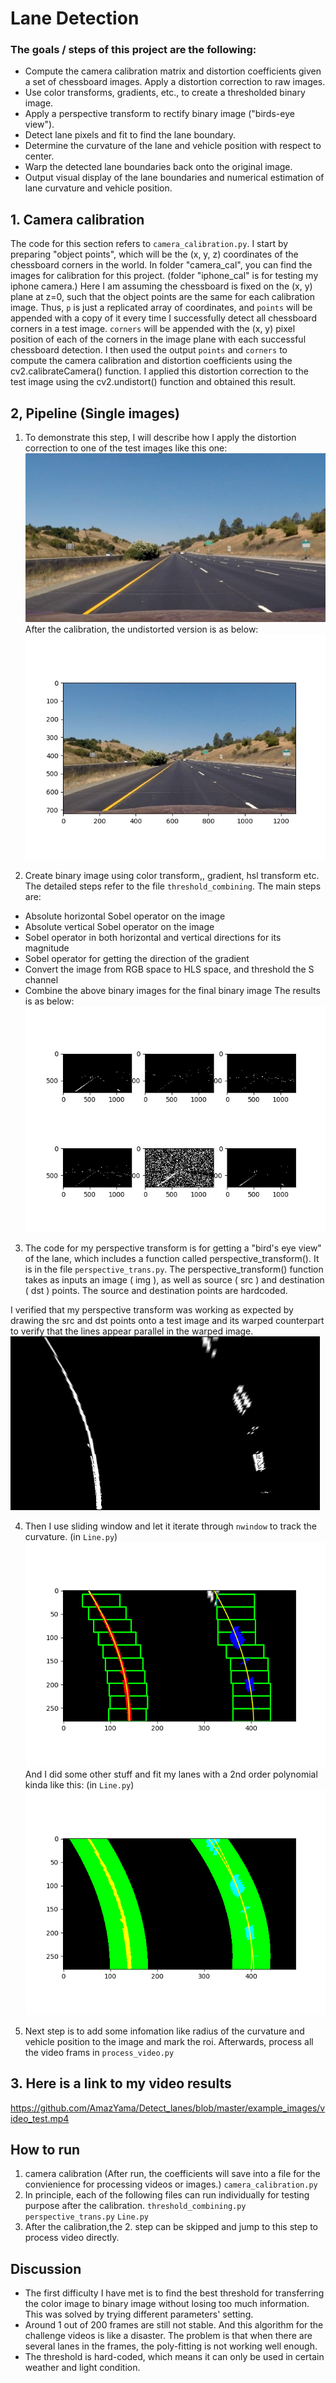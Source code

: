 # Lane Detection

### The goals / steps of this project are the following:
- Compute the camera calibration matrix and distortion coefficients given a set of chessboard images. Apply a distortion correction to raw images.
- Use color transforms, gradients, etc., to create a thresholded binary image.
- Apply a perspective transform to rectify binary image ("birds-eye view").
- Detect lane pixels and fit to find the lane boundary.
- Determine the curvature of the lane and vehicle position with respect to center.
- Warp the detected lane boundaries back onto the original image.
- Output visual display of the lane boundaries and numerical estimation of lane curvature and vehicle position.

## 1. Camera calibration
The code for this section refers to `camera_calibration.py`. I start by preparing "object points", which will be the (x, y, z) coordinates of the chessboard corners in the world. In folder "camera_cal", you can find the images for calibration for this project. (folder "iphone_cal" is for testing my iphone camera.)
Here I am assuming the chessboard is fixed on the (x, y) plane at z=0, such that the object points are the same for each calibration image. Thus, `p` is just a replicated array of coordinates, and `points` will be appended with a copy of it every time I successfully detect all chessboard corners in a test image. `corners` will be appended with the (x, y) pixel position of each of the corners in the image plane with each successful chessboard detection. I then used the output `points` and `corners` to compute the camera calibration and distortion coefficients using the cv2.calibrateCamera() function. I applied this distortion correction to the test image using the cv2.undistort() function and obtained this result.

## 2, Pipeline (Single images)

1. To demonstrate this step, I will describe how I apply the distortion correction to one of the test images like this one:
![alt text](test_images/straight_lines1.jpg)
After the calibration, the undistorted version is as below:
![alt text](example_images/undistorted_im.jpg)

2. Create binary image using color transform,, gradient, hsl transform etc. The detailed steps refer to the file `threshold_combining`. The main steps are:
- Absolute horizontal Sobel operator on the image
- Absolute vertical Sobel operator on the image
- Sobel operator in both horizontal and vertical directions for its magnitude
- Sobel operator for getting the direction of the gradient
- Convert the image from RGB space to HLS space, and threshold the S channel
- Combine the above binary images for the final binary image
The results is as below:
![alt text](example_images/thresh_im.jpg)

3. The code for my perspective transform is for getting a "bird's eye view" of the lane, which includes a function called perspective_transform(). It is in the file `perspective_trans.py`. The perspective_transform() function takes as inputs an image ( img ), as well as source ( src ) and destination ( dst ) points. The source and destination points are hardcoded.

I verified that my perspective transform was working as expected by drawing the src and dst points onto a test image and its warped counterpart to verify that the lines appear parallel in the warped image.
![alt text](example_images/perspective_trans.png)

4. Then I use sliding window and let it iterate through `nwindow` to track the curvature. (in `Line.py`)
![alt text](example_images/sliding_win.png)
And I did some other stuff and fit my lanes with a 2nd order polynomial kinda like this: (in `Line.py`)
![alt text](example_images/search_around_poly.png)

5. Next step is to add some infomation like radius of the curvature and vehicle position to the image and mark the roi. 
Afterwards, process all the video frams in `process_video.py`
## 3. Here is a link to my video results
https://github.com/AmazYama/Detect_lanes/blob/master/example_images/video_test.mp4

## How to run
1. camera calibration (After run, the coefficients will save into a file for the convienience for processing videos or images.)
`camera_calibration.py`
2. In principle, each of the following files can run individually for testing purpose after the calibration.
`threshold_combining.py`
`perspective_trans.py`
`Line.py`
3. After the calibration,the 2. step can be skipped and jump to this step to process video directly.

## Discussion
- The first difficulty I have met is to find the best threshold for transferring the color image to binary image without losing too much information. This was solved by trying different parameters' setting.
- Around 1 out of 200 frames are still not stable. And this algorithm for the challenge videos is like a disaster. The problem is that when there are several lanes in the frames, the poly-fitting is not working well enough.
- The threshold is hard-coded, which means it can only be used in certain weather and light condition.
